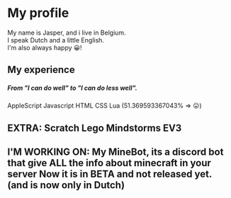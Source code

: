 # My profile

My name is Jasper, and i live in Belgium.  
I speak Dutch and a little English.  
I'm also always happy 😀!  

## My experience
##### From "I can do well" to "I can do less well".
AppleScript
Javascript
HTML
CSS
Lua (51.369593367043%  => 😛)
    
  EXTRA:
    Scratch
    Lego Mindstorms EV3
---------------------------------------
I'M WORKING ON:
My MineBot, its a discord bot that give ALL the info about minecraft in your server
Now it is in BETA and not released yet. (and is now only in Dutch)
---------------------------------------
